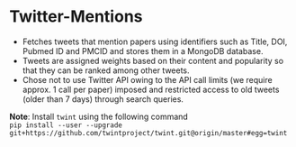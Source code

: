 # Twitter-Mentions
- Fetches tweets that mention papers using identifiers such as Title, DOI, Pubmed ID and PMCID and stores them in a MongoDB database.
- Tweets are assigned weights based on their content and popularity so that they can be ranked among other tweets.
- Chose not to use Twitter API owing to the API call limits (we require approx. 1 call per paper) imposed and 
restricted access to old tweets (older than 7 days) through search queries.

**Note**: Install `twint` using the following command  
`pip install --user --upgrade git+https://github.com/twintproject/twint.git@origin/master#egg=twint`  
